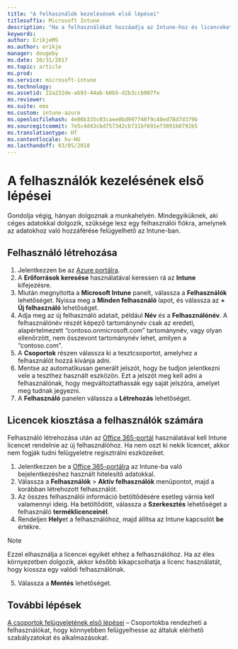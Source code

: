 ```yaml
---
title: "A felhasználók kezelésének első lépései"
titlesuffix: Microsoft Intune
description: "Ha a felhasználókat hozzáadja az Intune-hoz és licenceket rendel hozzájuk, akkor ők is hozzáférhetnek a céges erőforrásokhoz a mobileszközükről."
keywords: 
author: ErikjeMS
ms.author: erikje
manager: dougeby
ms.date: 10/31/2017
ms.topic: article
ms.prod: 
ms.service: microsoft-intune
ms.technology: 
ms.assetid: 22a232de-ab93-44ab-b0b5-d2b3ccb007fe
ms.reviewer: 
ms.suite: ems
ms.custom: intune-azure
ms.openlocfilehash: 4e06b335c03caee0bd997748f9c48ed78d7d379b
ms.sourcegitcommit: 7e5c4d43cbd757342cb731bf691ef3891b0792b5
ms.translationtype: HT
ms.contentlocale: hu-HU
ms.lasthandoff: 03/05/2018
---
```

# <a name="get-started-managing-users"></a>A felhasználók kezelésének első lépései

Gondolja végig, hányan dolgoznak a munkahelyén. Mindegyiküknek, aki céges adatokkal dolgozik, szüksége lesz egy felhasználói fiókra, amelynek az adatokhoz való hozzáférése felügyelhető az Intune-ban.

## <a name="how-do-i-create-a-user"></a>Felhasználó létrehozása

1. Jelentkezzen be az [Azure portálra](https://portal.azure.com).
2. A **Erőforrások keresése** használatával keressen rá az **Intune** kifejezésre.
3. Miután megnyitotta a **Microsoft Intune** panelt, válassza a **Felhasználók** lehetőséget. Nyissa meg a **Minden felhasználó** lapot, és válassza az **+ Új felhasználó** lehetőséget.
4. Adja meg az új felhasználó adatait, például **Név** és a **Felhasználónév**. A felhasználónév részét képező tartománynév csak az eredeti, alapértelmezett “contoso.onmicrosoft.com” tartománynév, vagy olyan ellenőrzött, nem összevont tartománynév lehet, amilyen a “contoso.com”.
5. A **Csoportok** részen válassza ki a tesztcsoportot, amelyhez a felhasználót hozzá kívánja adni.
6. Mentse az automatikusan generált jelszót, hogy be tudjon jelentkezni vele a teszthez használt eszközön. Ezt a jelszót meg kell adni a felhasználónak, hogy megváltoztathassák egy saját jelszóra, amelyet meg tudnak jegyezni.
7. A **Felhasználó** panelen válassza a **Létrehozás** lehetőséget.

## <a name="assigning-licenses-to-users"></a>Licencek kiosztása a felhasználók számára

Felhasználó létrehozása után az [Office 365-portál](http://go.microsoft.com/fwlink/p/?LinkId=698854) használatával kell Intune licencet rendelnie az új felhasználóhoz. Ha nem oszt ki nekik licencet, akkor nem fogják tudni felügyeletre regisztrálni eszközeiket.

1. Jelentkezzen be a [Office 365-portálra](http://go.microsoft.com/fwlink/p/?LinkId=698854) az Intune-ba való bejelentkezéshez használt hitelesítő adatokkal.
2. Válassza a **Felhasználók** > **Aktív felhasználók** menüpontot, majd a korábban létrehozott felhasználót.
3. Az összes felhasználói információ betöltődésére esetleg várnia kell valamennyi ideig. Ha betöltődött, válassza a **Szerkesztés** lehetőséget a felhasználó **terméklicenceinél**.
4. Rendeljen **Hely**et a felhasználóhoz, majd állítsa az Intune kapcsolót **be** értékre.

 > [!NOTE]
 > Ezzel elhasználja a licencei egyikét ehhez a felhasználóhoz. Ha az éles környezetben dolgozik, akkor később kikapcsolhatja a licenc használatát, hogy kiossza egy valódi felhasználónak.

5. Válassza a **Mentés** lehetőséget.

## <a name="next-steps"></a>További lépések

[A csoportok felügyeletének első lépései](get-started-groups.md) – Csoportokba rendezheti a felhasználókat, hogy könnyebben felügyelhesse az általuk elérhető szabályzatokat és alkalmazásokat.
